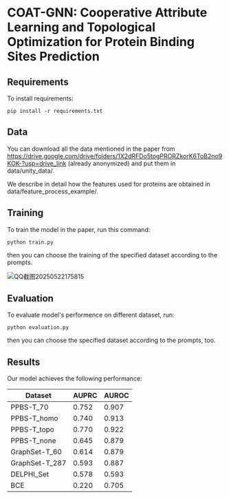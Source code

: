 # COAT-GNN: Cooperative Attribute Learning and Topological Optimization for Protein Binding Sites Prediction

## Requirements

To install requirements:

```setup
pip install -r requirements.txt
```
## Data
You can download all the data mentioned in the paper from https://drive.google.com/drive/folders/1X2dRFDo5togPRORZkorK6ToB2no9KOK-?usp=drive_link (already anonymized) and put them in data/unity_data/.

We describe in detail how the features used for proteins are obtained in data/feature_process_example/.

## Training

To train the model in the paper, run this command:
```train
python train.py
```
then you can choose the training of the specified dataset according to the prompts.

![QQ截图20250522175815](https://github.com/user-attachments/assets/8446b5a7-253a-4e3b-a8ba-6d08fd8c2294)
## Evaluation

To evaluate model's performence on different dataset, run:

```eval
python evaluation.py
```
then you can choose the specified dataset according to the prompts, too.

## Results

Our model achieves the following performance:

| Dataset        | AUPRC  | AUROC|
| ------------------ |---------------- | -------------- |
| PPBS-T_70   |     0.752        |      0.907       |
| PPBS-T_homo   |     0.740         |      0.913       |
| PPBS-T_topo   |    0.770         |      0.922       |
| PPBS-T_none   |     0.645         |      0.879       |
| GraphSet-T_60   |     0.614         |      0.879       |
| GraphSet-T_287   |     0.593         |      0.887      |
| DELPHI_Set   |    0.578         |      0.593       |
| BCE   |     0.220         |      0.705       |

